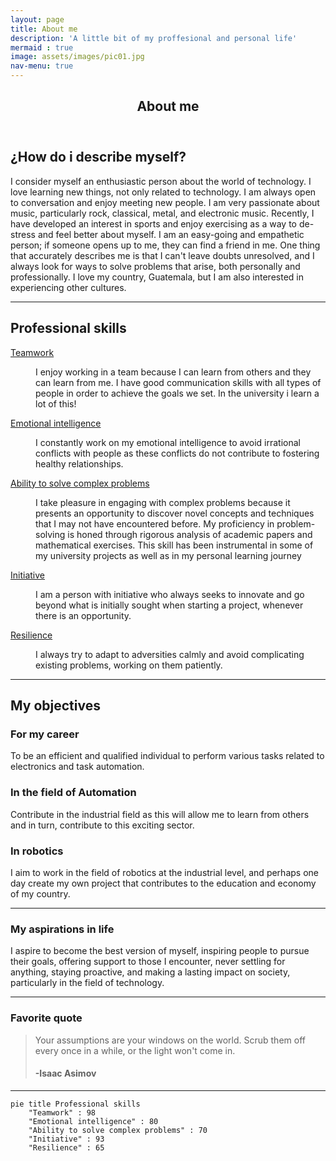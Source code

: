 ```yaml
---
layout: page
title: About me
description: 'A little bit of my proffesional and personal life'
mermaid : true
image: assets/images/pic01.jpg
nav-menu: true
---
```


<!-- Main -->
<div id="main" class="alt">

<!-- One -->
<section id="one">
	<div class="inner">
		<header class="major">
			<h1>About me</h1>
		</header>

<!-- Content -->
<h2 id="content">¿How do i describe myself?</h2>
<p>I consider myself an enthusiastic person about the world of technology. I love learning new things, not only related to technology. I am always open to conversation and enjoy meeting new people. I am very passionate about music, particularly rock, classical, metal, and electronic music. Recently, I have developed an interest in sports and enjoy exercising as a way to de-stress and feel better about myself. I am an easy-going and empathetic person; if someone opens up to me, they can find a friend in me. One thing that accurately describes me is that I can't leave doubts unresolved, and I always look for ways to solve problems that arise, both personally and professionally. I love my country, Guatemala, but I am also interested in experiencing other cultures.</p>
<hr class="major" />
<!-- Aptitudes -->
<h2 id="content">Professional skills</h2>
<dl>
	<dt><u>Teamwork</u></dt>
	<dd>
		<p>I enjoy working in a team because I can learn from others and they can learn from me. I have good communication skills with all types of people in order to achieve the goals we set. In the university i learn a lot of this!</p>
	</dd>
	<dt><u>Emotional intelligence</u></dt>
	<dd>
		<p>I constantly work on my emotional intelligence to avoid irrational conflicts with people as these conflicts do not contribute to fostering healthy relationships.</p>
	</dd>
	<dt><u>Ability to solve complex problems</u></dt>
	<dd>
		<p>I take pleasure in engaging with complex problems because it presents an opportunity to discover novel concepts and techniques that I may not have encountered before. My proficiency in problem-solving is honed through rigorous analysis of academic papers and mathematical exercises. This skill has been instrumental in some of my university projects as well as in my personal learning journey </p>
	</dd>
	<dt><u>Initiative</u></dt>
	<dd>
		<p>I am a person with initiative who always seeks to innovate and go beyond what is initially sought when starting a project, whenever there is an opportunity.</p>
	</dd>
	<dt><u>Resilience</u></dt>
	<dd>
		<p>I always try to adapt to adversities calmly and avoid complicating existing problems, working on them patiently.</p>
	</dd>
</dl>
<hr class="major" />	
<h2 id="content">My objectives</h2>
<div class="row">
	<!-- Break -->
	<div class="4u 12u$(medium)">
		<h3>For my career</h3>
		<p>To be an efficient and qualified individual to perform various tasks related to electronics and task automation.</p>
	</div>
	<div class="4u 12u$(medium)">
		<h3>In the field of Automation</h3>
		<p>Contribute in the industrial field as this will allow me to learn from others and in turn, contribute to this exciting sector.</p>
	</div>
	<div class="4u$ 12u$(medium)">
		<h3>In robotics</h3>
		<p>I aim to work in the field of robotics at the industrial level, and perhaps one day create my own project that contributes to the education and economy of my country.</p>
	</div>
</div>	
<hr class="major" />
<!-- Box -->
<h3>My aspirations in life</h3>
<div class="box">
	<p>I aspire to become the best version of myself, inspiring people to pursue their goals, offering support to those I encounter, never settling for anything, staying proactive, and making a lasting impact on society, particularly in the field of technology. </p>
</div>	

<hr class="major" />
<!-- Blockquote -->
<h3>Favorite quote</h3>
<blockquote>Your assumptions are your windows on the world. Scrub them off every once in a while, or the light won't come in.
<h4>-Isaac Asimov</h4></blockquote>
<hr class="major" />
</div>
</section>

</div>

```mermaid
pie title Professional skills
    "Teamwork" : 98
    "Emotional intelligence" : 80
    "Ability to solve complex problems" : 70
    "Initiative" : 93
    "Resilience" : 65
```

	


